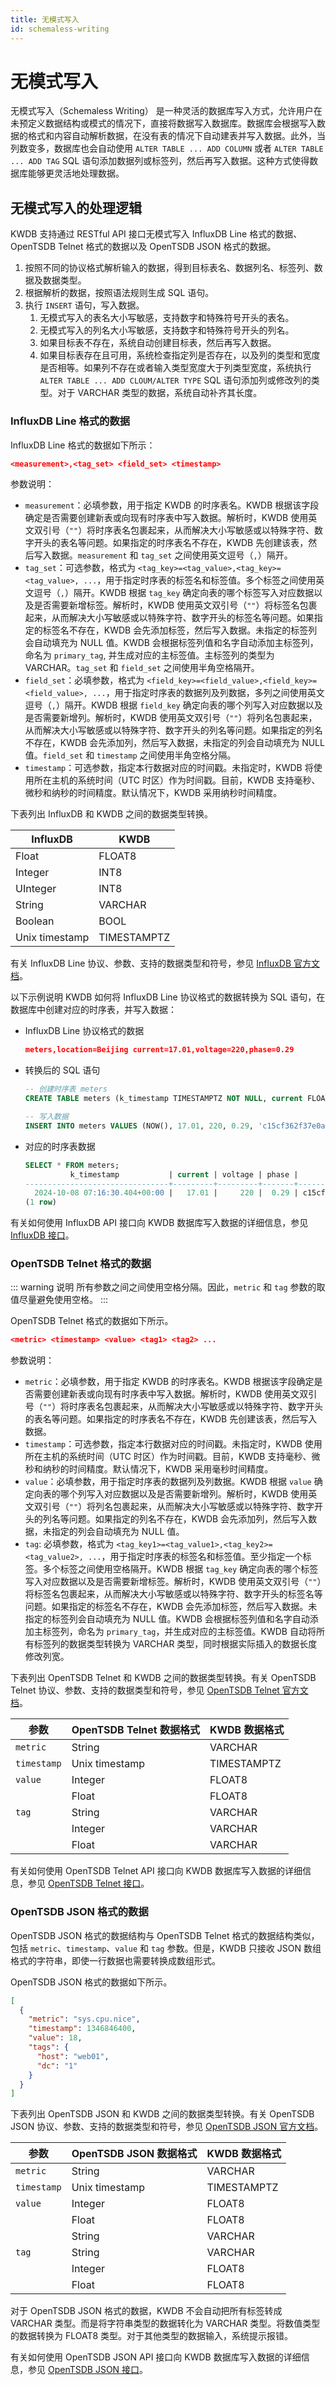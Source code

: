 ```yaml
---
title: 无模式写入
id: schemaless-writing
---
```


# 无模式写入

无模式写入（Schemaless Writing） 是一种灵活的数据库写入方式，允许用户在未预定义数据结构或模式的情况下，直接将数据写入数据库。数据库会根据写入数据的格式和内容自动解析数据，在没有表的情况下自动建表并写入数据。此外，当列数变多，数据库也会自动使用 `ALTER TABLE ... ADD COLUMN` 或者 `ALTER TABLE ... ADD TAG` SQL 语句添加数据列或标签列，然后再写入数据。这种方式使得数据库能够更灵活地处理数据。

## 无模式写入的处理逻辑

KWDB 支持通过 RESTful API 接口无模式写入 InfluxDB Line 格式的数据、OpenTSDB Telnet 格式的数据以及 OpenTSDB JSON 格式的数据。

1. 按照不同的协议格式解析输入的数据，得到目标表名、数据列名、标签列、数据及数据类型。
2. 根据解析的数据，按照语法规则生成 SQL 语句。
3. 执行 `INSERT` 语句，写入数据。
    1. 无模式写入的表名大小写敏感，支持数字和特殊符号开头的表名。
    2. 无模式写入的列名大小写敏感，支持数字和特殊符号开头的列名。
    3. 如果目标表不存在，系统自动创建目标表，然后再写入数据。
    4. 如果目标表存在且可用，系统检查指定列是否存在，以及列的类型和宽度是否相等。如果列不存在或者输入类型宽度大于列类型宽度，系统执行 `ALTER TABLE ... ADD CLOUM/ALTER TYPE` SQL 语句添加列或修改列的类型。对于 VARCHAR 类型的数据，系统自动补齐其长度。

### InfluxDB Line 格式的数据

InfluxDB Line 格式的数据如下所示：

```json
<measurement>,<tag_set> <field_set> <timestamp>
```

参数说明：

- `measurement`：必填参数，用于指定 KWDB 的时序表名。KWDB 根据该字段确定是否需要创建新表或向现有时序表中写入数据。解析时，KWDB 使用英文双引号（`""`）将时序表名包裹起来，从而解决大小写敏感或以特殊字符、数字开头的表名等问题。如果指定的时序表名不存在，KWDB 先创建该表，然后写入数据。`measurement` 和 `tag_set` 之间使用英文逗号（`,`）隔开。
- `tag_set`：可选参数，格式为 `<tag_key>=<tag_value>,<tag_key>=<tag_value>, ...`，用于指定时序表的标签名和标签值。多个标签之间使用英文逗号（`,`）隔开。KWDB 根据 `tag_key` 确定向表的哪个标签写入对应数据以及是否需要新增标签。解析时，KWDB 使用英文双引号（`""`）将标签名包裹起来，从而解决大小写敏感或以特殊字符、数字开头的标签名等问题。如果指定的标签名不存在，KWDB 会先添加标签，然后写入数据。未指定的标签列会自动填充为 NULL 值。KWDB 会根据标签列值和名字自动添加主标签列，命名为 `primary_tag`, 并生成对应的主标签值。主标签列的类型为 VARCHAR。`tag_set` 和 `field_set` 之间使用半角空格隔开。
- `field_set`：必填参数，格式为 `<field_key>=<field_value>,<field_key>=<field_value>, ...`，用于指定时序表的数据列及列数据，多列之间使用英文逗号（`,`）隔开。KWDB 根据 `field_key` 确定向表的哪个列写入对应数据以及是否需要新增列。解析时，KWDB 使用英文双引号（`""`）将列名包裹起来，从而解决大小写敏感或以特殊字符、数字开头的列名等问题。如果指定的列名不存在，KWDB 会先添加列，然后写入数据，未指定的列会自动填充为 NULL 值。`field_set` 和 `timestamp` 之间使用半角空格分隔。
- `timestamp`：可选参数，指定本行数据对应的时间戳。未指定时，KWDB 将使用所在主机的系统时间（UTC 时区）作为时间戳。目前，KWDB 支持毫秒、微秒和纳秒的时间精度。默认情况下，KWDB 采用纳秒时间精度。

下表列出 InfluxDB 和 KWDB 之间的数据类型转换。

| InfluxDB       | KWDB     |
| -------------- | ----------- |
| Float          | FLOAT8      |
| Integer        | INT8        |
| UInteger       | INT8        |
| String         | VARCHAR     |
| Boolean        | BOOL        |
| Unix timestamp | TIMESTAMPTZ |

有关 InfluxDB Line 协议、参数、支持的数据类型和符号，参见 [InfluxDB 官方文档](https://docs.influxdata.com/influxdb/v2.0/reference/syntax/line-protocol/)。

以下示例说明 KWDB 如何将 InfluxDB Line 协议格式的数据转换为 SQL 语句，在数据库中创建对应的时序表，并写入数据：

- InfluxDB Line 协议格式的数据

  ```json
  meters,location=Beijing current=17.01,voltage=220,phase=0.29
  ```

- 转换后的 SQL 语句

  ```sql
  -- 创建时序表 meters
  CREATE TABLE meters (k_timestamp TIMESTAMPTZ NOT NULL, current FLOAT8, voltage FLOAT8, phase FLOAT8) TAGS (primary_tag VARCHAR(64) NOT NULL, location VARCHAR) PRIMARY TAGS (primary_tag);
  
  -- 写入数据
  INSERT INTO meters VALUES (NOW(), 17.01, 220, 0.29, 'c15cf362f37e0acc7ecc2db55ec1cc57fc9579ccba9e72c273abb140f568472d', 'Beijing');
  ```
  
- 对应的时序表数据
  
  ```sql
  SELECT * FROM meters;
            k_timestamp           | current | voltage | phase |                           primary_tag                               | location
  --------------------------------+---------+---------+-------+---------------------------------------------------------------------+-----------
    2024-10-08 07:16:30.404+00:00 |   17.01 |     220 |  0.29 | c15cf362f37e0acc7ecc2db55ec1cc57fc9579ccba9e72c273abb140f568472d    | Beijing
  (1 row)
  ```

有关如何使用 InfluxDB API 接口向 KWDB 数据库写入数据的详细信息，参见 [InfluxDB 接口](./connect-restful-api.md#influxdb-接口)。

### OpenTSDB Telnet 格式的数据

::: warning 说明
所有参数之间之间使用空格分隔。因此，`metric` 和 `tag` 参数的取值尽量避免使用空格。
:::

OpenTSDB Telnet 格式的数据如下所示。

```json
<metric> <timestamp> <value> <tag1> <tag2> ...
```

参数说明：

- `metric`：必填参数，用于指定 KWDB 的时序表名。KWDB 根据该字段确定是否需要创建新表或向现有时序表中写入数据。解析时，KWDB 使用英文双引号（`""`）将时序表名包裹起来，从而解决大小写敏感或以特殊字符、数字开头的表名等问题。如果指定的时序表名不存在，KWDB 先创建该表，然后写入数据。
- `timestamp`：可选参数，指定本行数据对应的时间戳。未指定时，KWDB 使用所在主机的系统时间（UTC 时区）作为时间戳。目前，KWDB 支持毫秒、微秒和纳秒的时间精度。默认情况下，KWDB 采用毫秒时间精度。
- `value`：必填参数，用于指定时序表的数据列及列数据。KWDB 根据 `value` 确定向表的哪个列写入对应数据以及是否需要新增列。解析时，KWDB 使用英文双引号（`""`）将列名包裹起来，从而解决大小写敏感或以特殊字符、数字开头的列名等问题。如果指定的列名不存在，KWDB 会先添加列，然后写入数据，未指定的列会自动填充为 NULL 值。
- `tag`: 必填参数，格式为 `<tag_key1>=<tag_value1>,<tag_key2>=<tag_value2>, ...`，用于指定时序表的标签名和标签值。至少指定一个标签。多个标签之间使用空格隔开。KWDB 根据 `tag_key` 确定向表的哪个标签写入对应数据以及是否需要新增标签。解析时，KWDB 使用英文双引号（`""`）将标签名包裹起来，从而解决大小写敏感或以特殊字符、数字开头的标签名等问题。如果指定的标签名不存在，KWDB 会先添加标签，然后写入数据。未指定的标签列会自动填充为 NULL 值。KWDB 会根据标签列值和名字自动添加主标签列，命名为 `primary_tag`，并生成对应的主标签值。KWDB 自动将所有标签列的数据类型转换为 VARCHAR 类型，同时根据实际插入的数据长度修改列宽。

下表列出 OpenTSDB Telnet 和 KWDB 之间的数据类型转换。有关 OpenTSDB Telnet 协议、参数、支持的数据类型和符号，参见 [OpenTSDB Telnet 官方文档](https://opentsdb.net/docs/build/html/api_telnet/put.html)。

| 参数 | OpenTSDB Telnet 数据格式 | KWDB 数据格式 |
| --- | --- | --- |
| `metric` | String | VARCHAR |
| `timestamp` | Unix timestamp | TIMESTAMPTZ |
| `value` | Integer | FLOAT8 |
| | Float | FLOAT8 |
| `tag` | String | VARCHAR |
| | Integer | VARCHAR |
| | Float | VARCHAR |

有关如何使用 OpenTSDB Telnet API 接口向 KWDB 数据库写入数据的详细信息，参见 [OpenTSDB Telnet 接口](./connect-restful-api.md#opentsdb-telnet-接口)。

### OpenTSDB JSON 格式的数据

OpenTSDB JSON 格式的数据结构与 OpenTSDB Telnet 格式的数据结构类似，包括 `metric`、`timestamp`、`value` 和 `tag` 参数。但是，KWDB 只接收 JSON 数组格式的字符串，即使一行数据也需要转换成数组形式。

OpenTSDB JSON 格式的数据如下所示。

```json
[
  {
    "metric": "sys.cpu.nice",
    "timestamp": 1346846400,
    "value": 18,
    "tags": {
      "host": "web01",
      "dc": "1"
    }
  }
]
```

下表列出 OpenTSDB JSON 和 KWDB 之间的数据类型转换。有关 OpenTSDB JSON 协议、参数、支持的数据类型和符号，参见 [OpenTSDB JSON 官方文档](https://opentsdb.net/docs/build/html/api_http/put.html)。

| 参数 | OpenTSDB JSON 数据格式 | KWDB 数据格式 |
| --- | --- | --- |
| `metric` | String | VARCHAR |
| `timestamp` | Unix timestamp | TIMESTAMPTZ |
| `value` | Integer | FLOAT8 |
| | Float | FLOAT8 |
|  | String | VARCHAR |
| `tag` | String | VARCHAR |
| | Integer | FLOAT8 |
| | Float | FLOAT8 |

对于 OpenTSDB JSON 格式的数据，KWDB 不会自动把所有标签转成 VARCHAR 类型。而是将字符串类型的数据转化为 VARCHAR 类型。将数值类型的数据转换为 FLOAT8 类型。对于其他类型的数据输入，系统提示报错。

有关如何使用 OpenTSDB JSON API 接口向 KWDB 数据库写入数据的详细信息，参见 [OpenTSDB JSON 接口](./connect-restful-api.md#opentsdb-json-接口)。
